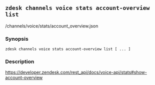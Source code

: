 ## `zdesk channels voice stats account-overview list`

/channels/voice/stats/account_overview.json

### Synopsis

    zdesk channels voice stats account-overview list [ ... ]

### Description

https://developer.zendesk.com/rest_api/docs/voice-api/stats#show-account-overview

